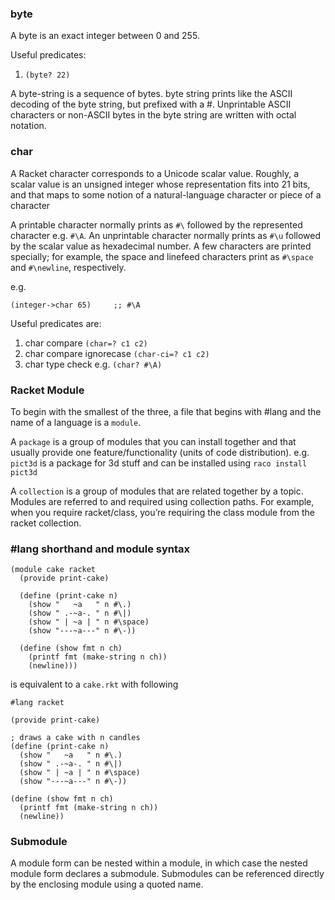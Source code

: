 
### byte

A byte is an exact integer between 0 and 255.

Useful predicates:
1. `(byte? 22)`

A byte-string is a sequence of bytes.
byte string prints like the ASCII decoding of the byte string, but prefixed with a #. Unprintable ASCII characters or non-ASCII bytes in the byte string are written with octal notation.

### char

A Racket character corresponds to a Unicode scalar value. Roughly, a scalar value is an unsigned integer whose representation fits into 21 bits, and that maps to some notion of a natural-language character or piece of a character

A printable character normally prints as `#\` followed by the represented character e.g. `#\A`. An unprintable character normally prints as `#\u` followed by the scalar value as hexadecimal number. A few characters are printed specially; for example, the space and linefeed characters print as `#\space` and `#\newline`, respectively.

e.g.
```racket
(integer->char 65)     ;; #\A
```

Useful predicates are:
1. char compare `(char=? c1 c2)`
2. char compare ignorecase `(char-ci=? c1 c2)`
3. char type check e.g. `(char? #\A)`

### Racket Module

To begin with the smallest of the three, 
a file that begins with #lang and the name of a language is a `module`.

A `package` is a group of modules that you can install together and that
usually provide one feature/functionality (units of code distribution).
e.g. `pict3d` is a package for 3d stuff and can be installed using
`raco install pict3d`

A `collection` is a group of modules that are related together by a topic.
Modules are referred to and required using collection paths. For example, when you require racket/class, you’re requiring the class module from the racket collection.

### #lang shorthand and module syntax

```rkt
(module cake racket
  (provide print-cake)
 
  (define (print-cake n)
    (show "   ~a   " n #\.)
    (show " .-~a-. " n #\|)
    (show " | ~a | " n #\space)
    (show "---~a---" n #\-))
 
  (define (show fmt n ch)
    (printf fmt (make-string n ch))
    (newline)))
```

is equivalent to a `cake.rkt` with following
```racket
#lang racket
 
(provide print-cake)
 
; draws a cake with n candles
(define (print-cake n)
  (show "   ~a   " n #\.)
  (show " .-~a-. " n #\|)
  (show " | ~a | " n #\space)
  (show "---~a---" n #\-))
 
(define (show fmt n ch)
  (printf fmt (make-string n ch))
  (newline))
```

### Submodule

A module form can be nested within a module, in which case the nested module form declares a submodule. Submodules can be referenced directly by the enclosing module using a quoted name.